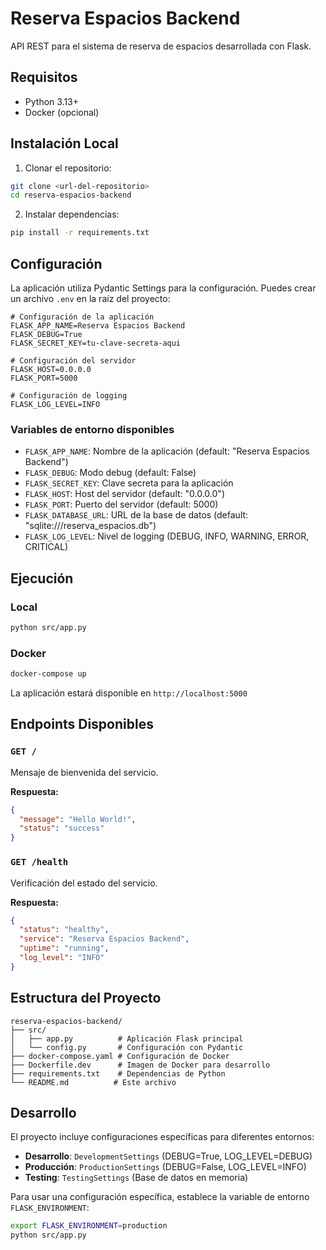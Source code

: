 # Reserva Espacios Backend

API REST para el sistema de reserva de espacios desarrollada con Flask.

## Requisitos

- Python 3.13+
- Docker (opcional)

## Instalación Local

1. Clonar el repositorio:
```bash
git clone <url-del-repositorio>
cd reserva-espacios-backend
```

2. Instalar dependencias:
```bash
pip install -r requirements.txt
```

## Configuración

La aplicación utiliza Pydantic Settings para la configuración. Puedes crear un archivo `.env` en la raíz del proyecto:

```env
# Configuración de la aplicación
FLASK_APP_NAME=Reserva Espacios Backend
FLASK_DEBUG=True
FLASK_SECRET_KEY=tu-clave-secreta-aqui

# Configuración del servidor
FLASK_HOST=0.0.0.0
FLASK_PORT=5000

# Configuración de logging
FLASK_LOG_LEVEL=INFO
```

### Variables de entorno disponibles

- `FLASK_APP_NAME`: Nombre de la aplicación (default: "Reserva Espacios Backend")
- `FLASK_DEBUG`: Modo debug (default: False)
- `FLASK_SECRET_KEY`: Clave secreta para la aplicación
- `FLASK_HOST`: Host del servidor (default: "0.0.0.0")
- `FLASK_PORT`: Puerto del servidor (default: 5000)
- `FLASK_DATABASE_URL`: URL de la base de datos (default: "sqlite:///reserva_espacios.db")
- `FLASK_LOG_LEVEL`: Nivel de logging (DEBUG, INFO, WARNING, ERROR, CRITICAL)

## Ejecución

### Local
```bash
python src/app.py
```

### Docker
```bash
docker-compose up
```

La aplicación estará disponible en `http://localhost:5000`

## Endpoints Disponibles

### `GET /`
Mensaje de bienvenida del servicio.

**Respuesta:**
```json
{
  "message": "Hello World!",
  "status": "success"
}
```

### `GET /health`
Verificación del estado del servicio.

**Respuesta:**
```json
{
  "status": "healthy",
  "service": "Reserva Espacios Backend",
  "uptime": "running",
  "log_level": "INFO"
}
```

## Estructura del Proyecto

```
reserva-espacios-backend/
├── src/
│   ├── app.py          # Aplicación Flask principal
│   └── config.py       # Configuración con Pydantic
├── docker-compose.yaml # Configuración de Docker
├── Dockerfile.dev      # Imagen de Docker para desarrollo
├── requirements.txt    # Dependencias de Python
└── README.md          # Este archivo
```

## Desarrollo

El proyecto incluye configuraciones específicas para diferentes entornos:

- **Desarrollo**: `DevelopmentSettings` (DEBUG=True, LOG_LEVEL=DEBUG)
- **Producción**: `ProductionSettings` (DEBUG=False, LOG_LEVEL=INFO)
- **Testing**: `TestingSettings` (Base de datos en memoria)

Para usar una configuración específica, establece la variable de entorno `FLASK_ENVIRONMENT`:

```bash
export FLASK_ENVIRONMENT=production
python src/app.py
```
